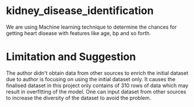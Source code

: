# kidney_disease_identification

We are using Machine learning technique to determine the chances for getting heart disease with features like age, bp and so forth.

# Limitation and Suggestion
The author didn't obtain data from other sources to enrich the initial dataset due to author is focusing on using the initial dataset only. It causes the finalised dataset in this project only contains of 310 rows of data which may result in overfitting of the model. One can input dataset from other sources to increase the diversity of the dataset to avoid the problem. 
